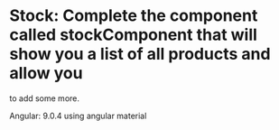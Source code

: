 # Stock: Complete the component called stockComponent that will show you a list of all products and allow you
to add some more.

Angular: 9.0.4 
using angular material
